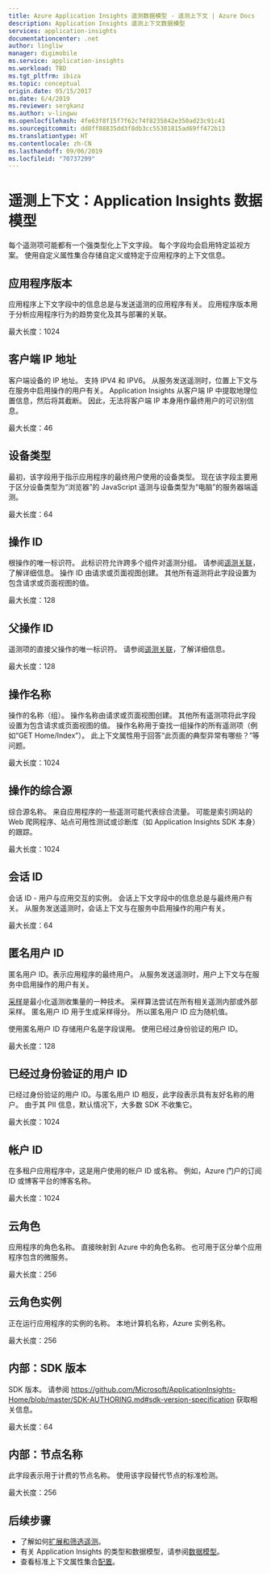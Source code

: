 ```yaml
---
title: Azure Application Insights 遥测数据模型 - 遥测上下文 | Azure Docs
description: Application Insights 遥测上下文数据模型
services: application-insights
documentationcenter: .net
author: lingliw
manager: digimobile
ms.service: application-insights
ms.workload: TBD
ms.tgt_pltfrm: ibiza
ms.topic: conceptual
origin.date: 05/15/2017
ms.date: 6/4/2019
ms.reviewer: sergkanz
ms.author: v-lingwu
ms.openlocfilehash: 4fe63f8f15f7f62c74f8235842e350ad23c91c41
ms.sourcegitcommit: dd0ff08835dd3f8db3cc55301815ad69ff472b13
ms.translationtype: HT
ms.contentlocale: zh-CN
ms.lasthandoff: 09/06/2019
ms.locfileid: "70737299"
---
```

# <a name="telemetry-context-application-insights-data-model"></a>遥测上下文：Application Insights 数据模型

每个遥测项可能都有一个强类型化上下文字段。 每个字段均会启用特定监视方案。 使用自定义属性集合存储自定义或特定于应用程序的上下文信息。


## <a name="application-version"></a>应用程序版本

应用程序上下文字段中的信息总是与发送遥测的应用程序有关。 应用程序版本用于分析应用程序行为的趋势变化及其与部署的关联。

最大长度：1024


## <a name="client-ip-address"></a>客户端 IP 地址

客户端设备的 IP 地址。 支持 IPV4 和 IPV6。 从服务发送遥测时，位置上下文与在服务中启用操作的用户有关。 Application Insights 从客户端 IP 中提取地理位置信息，然后将其截断。 因此，无法将客户端 IP 本身用作最终用户的可识别信息。 

最大长度：46


## <a name="device-type"></a>设备类型

最初，该字段用于指示应用程序的最终用户使用的设备类型。 现在该字段主要用于区分设备类型为“浏览器”的 JavaScript 遥测与设备类型为“电脑”的服务器端遥测。

最大长度：64


## <a name="operation-id"></a>操作 ID

根操作的唯一标识符。 此标识符允许跨多个组件对遥测分组。 请参阅[遥测关联](../../azure-monitor/app/correlation.md)，了解详细信息。 操作 ID 由请求或页面视图创建。 其他所有遥测将此字段设置为包含请求或页面视图的值。 

最大长度：128


## <a name="parent-operation-id"></a>父操作 ID

遥测项的直接父操作的唯一标识符。 请参阅[遥测关联](../../azure-monitor/app/correlation.md)，了解详细信息。

最大长度：128


## <a name="operation-name"></a>操作名称

操作的名称（组）。 操作名称由请求或页面视图创建。 其他所有遥测项将此字段设置为包含请求或页面视图的值。 操作名称用于查找一组操作的所有遥测项（例如“GET Home/Index”）。 此上下文属性用于回答“此页面的典型异常有哪些？”等问题。

最大长度：1024


## <a name="synthetic-source-of-the-operation"></a>操作的综合源

综合源名称。 来自应用程序的一些遥测可能代表综合流量。 可能是索引网站的 Web 爬网程序、站点可用性测试或诊断库（如 Application Insights SDK 本身）的跟踪。

最大长度：1024


## <a name="session-id"></a>会话 ID

会话 ID - 用户与应用交互的实例。 会话上下文字段中的信息总是与最终用户有关。 从服务发送遥测时，会话上下文与在服务中启用操作的用户有关。

最大长度：64


## <a name="anonymous-user-id"></a>匿名用户 ID

匿名用户 ID。表示应用程序的最终用户。 从服务发送遥测时，用户上下文与在服务中启用操作的用户有关。

[采样](../../azure-monitor/app/sampling.md)是最小化遥测收集量的一种技术。 采样算法尝试在所有相关遥测内部或外部采样。 匿名用户 ID 用于生成采样得分。 所以匿名用户 ID 应为随机值。 

使用匿名用户 ID 存储用户名是字段误用。 使用已经过身份验证的用户 ID。

最大长度：128


## <a name="authenticated-user-id"></a>已经过身份验证的用户 ID

已经过身份验证的用户 ID。与匿名用户 ID 相反，此字段表示具有友好名称的用户。 由于其 PII 信息，默认情况下，大多数 SDK 不收集它。

最大长度：1024


## <a name="account-id"></a>帐户 ID

在多租户应用程序中，这是用户使用的帐户 ID 或名称。 例如，Azure 门户的订阅 ID 或博客平台的博客名称。

最大长度：1024


## <a name="cloud-role"></a>云角色

应用程序的角色名称。 直接映射到 Azure 中的角色名称。 也可用于区分单个应用程序包含的微服务。

最大长度：256


## <a name="cloud-role-instance"></a>云角色实例

正在运行应用程序的实例的名称。 本地计算机名称，Azure 实例名称。

最大长度：256


## <a name="internal-sdk-version"></a>内部：SDK 版本

SDK 版本。 请参阅 https://github.com/Microsoft/ApplicationInsights-Home/blob/master/SDK-AUTHORING.md#sdk-version-specification 获取相关信息。

最大长度：64


## <a name="internal-node-name"></a>内部：节点名称

此字段表示用于计费的节点名称。 使用该字段替代节点的标准检测。

最大长度：256


## <a name="next-steps"></a>后续步骤

- 了解如何[扩展和筛选遥测](../../azure-monitor/app/api-filtering-sampling.md)。
- 有关 Application Insights 的类型和数据模型，请参阅[数据模型](data-model.md)。
- 查看标准上下文属性集合[配置](../../azure-monitor/app/configuration-with-applicationinsights-config.md#telemetry-initializers-aspnet)。




